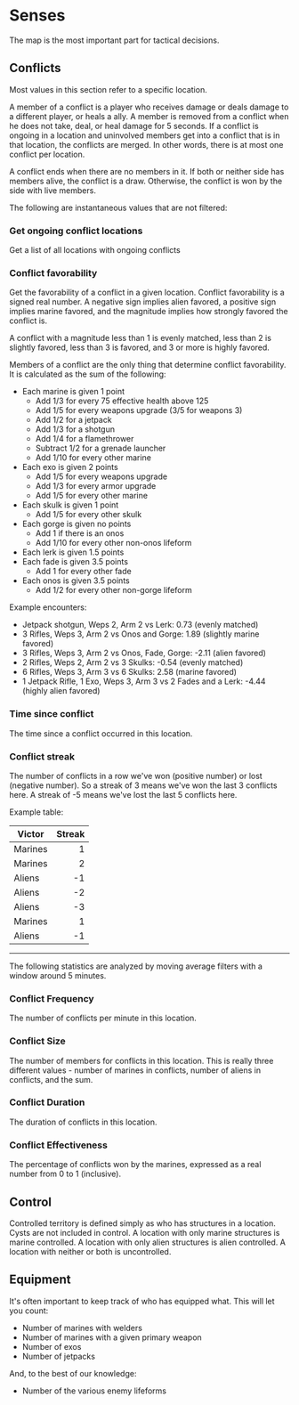 # Senses

The map is the most important part for tactical decisions.

## Conflicts

Most values in this section refer to a specific location.

A member of a conflict is a player who receives damage or deals damage to a
different player, or heals a ally. A member is removed from a conflict when
he does not take, deal, or heal damage for 5 seconds. If a conflict is ongoing
in a location and uninvolved members get into a conflict that is in that
location, the conflicts are merged. In other words, there is at most one
conflict per location.

A conflict ends when there are no members in it. If both or neither side has
members alive, the conflict is a draw. Otherwise, the conflict is won by the
side with live members.

The following are instantaneous values that are not filtered:

### Get ongoing conflict locations

Get a list of all locations with ongoing conflicts

### Conflict favorability

Get the favorability of a conflict in a given location. Conflict favorability is
a signed real number. A negative sign implies alien favored, a positive sign
implies marine favored, and the magnitude implies how strongly favored the
conflict is.

A conflict with a magnitude less than 1 is evenly matched, less than 2 is
slightly favored, less than 3 is favored, and 3 or more is highly favored.

Members of a conflict are the only thing that determine conflict favorability.
It is calculated as the sum of the following:

- Each marine is given 1 point
  - Add 1/3 for every 75 effective health above 125
  - Add 1/5 for every weapons upgrade (3/5 for weapons 3)
  - Add 1/2 for a jetpack
  - Add 1/3 for a shotgun
  - Add 1/4 for a flamethrower
  - Subtract 1/2 for a grenade launcher
  - Add 1/10 for every other marine
- Each exo is given 2 points
  - Add 1/5 for every weapons upgrade
  - Add 1/3 for every armor upgrade
  - Add 1/5 for every other marine
- Each skulk is given 1 point
  - Add 1/5 for every other skulk
- Each gorge is given no points
  - Add 1 if there is an onos
  - Add 1/10 for every other non-onos lifeform
- Each lerk is given 1.5 points
- Each fade is given 3.5 points
  - Add 1 for every other fade
- Each onos is given 3.5 points
  - Add 1/2 for every other non-gorge lifeform

Example encounters:

- Jetpack shotgun, Weps 2, Arm 2 vs Lerk: 0.73 (evenly matched)
- 3 Rifles, Weps 3, Arm 2 vs Onos and Gorge: 1.89 (slightly marine favored)
- 3 Rifles, Weps 3, Arm 2 vs Onos, Fade, Gorge: -2.11 (alien favored)
- 2 Rifles, Weps 2, Arm 2 vs 3 Skulks: -0.54 (evenly matched)
- 6 Rifles, Weps 3, Arm 3 vs 6 Skulks: 2.58 (marine favored)
- 1 Jetpack Rifle, 1 Exo, Weps 3, Arm 3 vs 2 Fades and a Lerk: -4.44 (highly alien favored)

### Time since conflict

The time since a conflict occurred in this location.

### Conflict streak

The number of conflicts in a row we've won (positive number) or lost (negative
number). So a streak of 3 means we've won the last 3 conflicts here. A streak of
-5 means we've lost the last 5 conflicts here.

Example table:


| Victor | Streak |
|--------|-------:|
| Marines| 1      |
| Marines| 2      |
| Aliens | -1     |
| Aliens | -2     |
| Aliens | -3     |
| Marines| 1      |
| Aliens | -1     |


---

The following statistics are analyzed by moving average filters with a window around
5 minutes.

### Conflict Frequency

The number of conflicts per minute in this location.

### Conflict Size

The number of members for conflicts in this location. This is really three
different values - number of marines in conflicts, number of aliens in
conflicts, and the sum.

### Conflict Duration

The duration of conflicts in this location.

### Conflict Effectiveness

The percentage of conflicts won by the marines, expressed as a real number from
0 to 1 (inclusive).

## Control

Controlled territory is defined simply as who has structures in a location. Cysts
are not included in control. A location with only marine structures is marine
controlled. A location with only alien structures is alien controlled. A location
with neither or both is uncontrolled.

## Equipment

It's often important to keep track of who has equipped what. This will let you
count:

- Number of marines with welders
- Number of marines with a given primary weapon
- Number of exos
- Number of jetpacks

And, to the best of our knowledge:

- Number of the various enemy lifeforms
